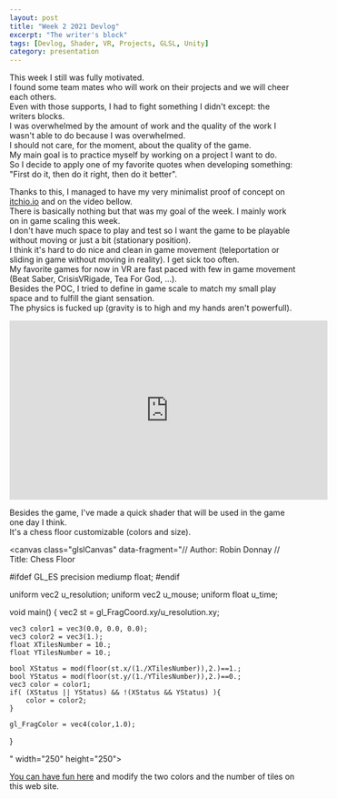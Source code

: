 ```yaml
---
layout: post
title: "Week 2 2021 Devlog"
excerpt: "The writer's block"
tags: [Devlog, Shader, VR, Projects, GLSL, Unity]
category: presentation
---
```


This week I still was fully motivated.  
I found some team mates who will work on their projects and we will cheer each others.  
Even with those supports, I had to fight something I didn't except: the writers blocks.  
I was overwhelmed by the amount of work and the quality of the work I wasn't able to do because I was overwhelmed.  
I should not care, for the moment, about the quality of the game.  
My main goal is to practice myself by working on a project I want to do.  
So I decide to apply one of my favorite quotes when developing something: "First do it, then do it right, then do it better".  
  
  
Thanks to this, I managed to have my very minimalist proof of concept on [itchio.io](https://arosthegame.itch.io/rock-it-for-me) and on the video bellow.  
There is basically nothing but that was my goal of the week. I mainly work on in game scaling this week.  
I don't have much space to play and test so I want the game to be playable without moving or just a bit (stationary position).  
I think it's hard to do nice and clean in game movement (teleportation or sliding in game without moving in reality). I get sick too often.  
My favorite games for now in VR are fast paced with few in game movement (Beat Saber, CrisisVRigade, Tea For God, ...).  
Besides the POC, I tried to define in game scale to match my small play space and to fulfill the giant sensation.  
The physics is fucked up (gravity is to high and my hands aren't powerfull).  
  
<iframe width="560" height="315" src="https://www.youtube.com/embed/VYBl_G_wa-M" frameborder="0" allow="accelerometer; autoplay; clipboard-write; encrypted-media; gyroscope; picture-in-picture" allowfullscreen></iframe>

Besides the game, I've made a quick shader that will be used in the game one day I think.  
It's a chess floor customizable (colors and size).  

<script type="text/javascript" src="https://rawgit.com/patriciogonzalezvivo/glslCanvas/master/dist/GlslCanvas.js"></script>
<canvas class="glslCanvas" data-fragment="// Author: Robin Donnay
// Title: Chess Floor

#ifdef GL_ES
precision mediump float;
#endif

uniform vec2 u_resolution;
uniform vec2 u_mouse;
uniform float u_time;

void main() {
    vec2 st = gl_FragCoord.xy/u_resolution.xy;

    vec3 color1 = vec3(0.0, 0.0, 0.0);
    vec3 color2 = vec3(1.);
    float XTilesNumber = 10.;
    float YTilesNumber = 10.;

    bool XStatus = mod(floor(st.x/(1./XTilesNumber)),2.)==1.;
    bool YStatus = mod(floor(st.y/(1./YTilesNumber)),2.)==0.;
    vec3 color = color1;
    if( (XStatus || YStatus) && !(XStatus && YStatus) ){
        color = color2;
    }
    
    gl_FragColor = vec4(color,1.0);
}

" width="250" height="250"></canvas>
  
[You can have fun here](https://www.shadertoy.com/view/3tycDD) and modify the two colors and the number of tiles on this web site.  

